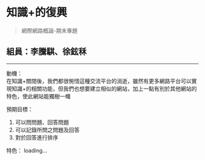# 知識+的復興

>網際網路概論-期末專題

## 組員：李騰騏、徐鉉秝
***
動機：<br/>
在知識+關閉後，我們都很惋惜這種交流平台的消逝，雖然有更多網路平台可以實現知識+的相關功能，但我們也想要建立相似的網站，加上一點有別於其他網站的特色，使此網站能獨樹一幟

預期目標：
1. 可以問問題、回答問題
2. 可以記錄所問之問題及回答
3. 對於回答進行排序

特色：
loading...






